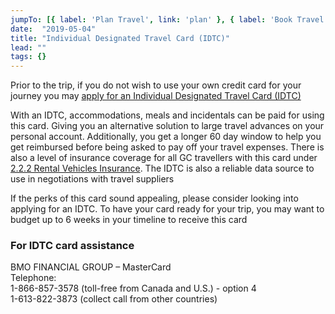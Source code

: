 ```yaml
---
jumpTo: [{ label: 'Plan Travel', link: 'plan' }, { label: 'Book Travel', link: 'book' }, { label: 'During Travel', link: 'travel' }, { label: 'Expense Travel', link: 'expense' }]
date:  "2019-05-04"
title: "Individual Designated Travel Card (IDTC)"
lead: ""
tags: {}
---
```

<article class="content-left col-xs-12 col-sm-12 col-md-12">

Prior to the trip, if you do not wish to use your own credit card for your journey you may [apply for an Individual Designated Travel Card (IDTC)](https://isuite6.hrgworldwide.com/gcportal/en-ca/travelcard/applyforanidtc.aspx)


With an IDTC, accommodations, meals and incidentals can be paid for using this card. Giving you an alternative solution to large travel advances on your personal account. Additionally, you get a longer 60 day window to help you get reimbursed before being asked to pay off your travel expenses. There is also a level of insurance coverage for all GC travellers with this card under [2.2.2 Rental Vehicles Insurance](https://www.njc-cnm.gc.ca/directive/d10/v238/en?print). The IDTC is also a reliable data source to use in negotiations with travel suppliers


If the perks of this card sound appealing, please consider looking into applying for an IDTC. To have your card ready for your trip, you may want to budget up to 6 weeks in your timeline to receive this card
​
​
### For IDTC card assistance

BMO FINANCIAL GROUP – MasterCard  
Telephone:  
1-866-857-3578 (toll-free from Canada and U.S.) - option 4  
1-613-822-3873 (collect call from other countries)  

</article>